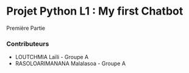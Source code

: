 # Projet Python L1 : My first Chatbot
Première Partie

### Contributeurs
- LOUTCHMIA Laïli - Groupe A
- RASOLOARIMANANA Malalasoa - Groupe A
